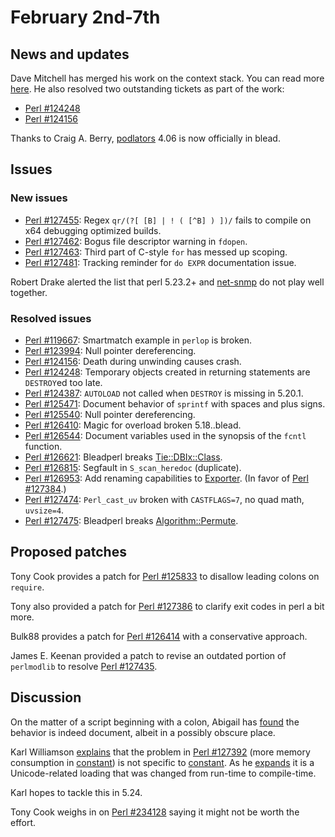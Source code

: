 # February 2nd-7th

## News and updates

Dave Mitchell has merged his work on the context stack. You
can read more
[here](http://www.nntp.perl.org/group/perl.perl5.porters/233631).
He also resolved two outstanding tickets as part of the work:

* [Perl #124248](https://rt.perl.org/Ticket/Display.html?id=124248)
* [Perl #124156](https://rt.perl.org/Ticket/Display.html?id=124156)

Thanks to Craig A. Berry,
[podlators](https://metacpan.org/release/podlators) 4.06 is now
officially in blead.

## Issues

### New issues

* [Perl #127455](https://rt.perl.org/Ticket/Display.html?id=127455):
  Regex `qr/(?[ [B] | ! ( [^B] ) ])/` fails to compile on x64
  debugging optimized builds.
* [Perl #127462](https://rt.perl.org/Ticket/Display.html?id=127462):
  Bogus file descriptor warning in `fdopen`.
* [Perl #127463](https://rt.perl.org/Ticket/Display.html?id=127463):
  Third part of C-style `for` has messed up scoping.
* [Perl #127481](https://rt.perl.org/Ticket/Display.html?id=127481):
  Tracking reminder for `do EXPR` documentation issue.

Robert Drake alerted the list that perl 5.23.2+ and
[net-snmp](http://www.net-snmp.org/) do not play well together.

### Resolved issues

* [Perl #119667](https://rt.perl.org/Ticket/Display.html?id=119667):
  Smartmatch example in `perlop` is broken.
* [Perl #123994](https://rt.perl.org/Ticket/Display.html?id=123994):
  Null pointer dereferencing.
* [Perl #124156](https://rt.perl.org/Ticket/Display.html?id=124156):
  Death during unwinding causes crash.
* [Perl #124248](https://rt.perl.org/Ticket/Display.html?id=124248):
  Temporary objects created in returning statements are
  `DESTROY`ed too late.
* [Perl #124387](https://rt.perl.org/Ticket/Display.html?id=124387):
  `AUTOLOAD` not called when `DESTROY` is missing in 5.20.1.
* [Perl #125471](https://rt.perl.org/Ticket/Display.html?id=125471):
  Document behavior of `sprintf` with spaces and plus signs.
* [Perl #125540](https://rt.perl.org/Ticket/Display.html?id=125540):
  Null pointer dereferencing.
* [Perl #126410](https://rt.perl.org/Ticket/Display.html?id=126410):
  Magic for overload broken 5.18..blead.
* [Perl #126544](https://rt.perl.org/Ticket/Display.html?id=126544):
  Document variables used in the synopsis of the `fcntl` function.
* [Perl #126621](https://rt.perl.org/Ticket/Display.html?id=126621):
  Bleadperl breaks
  [Tie::DBIx::Class](https://metacpan.org/pod/Tie::DBIx::Class).
* [Perl #126815](https://rt.perl.org/Ticket/Display.html?id=126815):
  Segfault in `S_scan_heredoc` (duplicate).
* [Perl #126953](https://rt.perl.org/Ticket/Display.html?id=126953):
  Add renaming capabilities to
  [Exporter](https://metacpan.org/pod/Exporter). (In favor of
  [Perl #127384](https://rt.perl.org/Ticket/Display.html?id=127384).)
* [Perl #127474](https://rt.perl.org/Ticket/Display.html?id=127474):
  `Perl_cast_uv` broken with `CASTFLAGS=7`, no quad math,
  `uvsize=4`.
* [Perl #127475](https://rt.perl.org/Ticket/Display.html?id=127475):
  Bleadperl breaks
  [Algorithm::Permute](https://metacpan.org/pod/Algorithm::Permute).

## Proposed patches

Tony Cook provides a patch for
[Perl #125833](https://rt.perl.org/Ticket/Display.html?id=125833)
to disallow leading colons on `require`.

Tony also provided a patch for
[Perl #127386](https://rt.perl.org/Ticket/Display.html?id=127386)
to clarify exit codes in perl a bit more.

Bulk88 provides a patch for
[Perl #126414](https://rt.perl.org/Ticket/Display.html?id=126414)
with a conservative approach.

James E. Keenan provided a patch to revise an outdated portion of
`perlmodlib` to resolve
[Perl #127435](https://rt.perl.org/Ticket/Display.html?id=127435).

## Discussion

On the matter of a script beginning with a colon, Abigail has
[found](http://www.nntp.perl.org/group/perl.perl5.porters/234098)
the behavior is indeed document, albeit in a possibly obscure
place.

Karl Williamson
[explains](http://www.nntp.perl.org/group/perl.perl5.porters/234125)
that the problem in
[Perl #127392](https://rt.perl.org/Ticket/Display.html?id=127392)
(more memory consumption in [constant](https://metacpan.org/pod/constant))
is not specific to [constant](https://metacpan.org/pod/constant).
As he
[expands](http://www.nntp.perl.org/group/perl.perl5.porters/234127)
it is a Unicode-related loading that was changed from run-time
to compile-time.

Karl hopes to tackle this in 5.24.

Tony Cook weighs in on
[Perl #234128](https://rt.perl.org/Ticket/Display.html?id=234128)
saying it might not be worth the effort.
